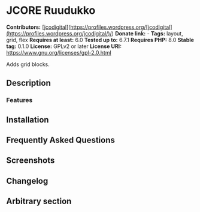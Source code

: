 # JCORE Ruudukko

**Contributors:** [[jcodigital](https://profiles.wordpress.org/jcodigital/)](<https://profiles.wordpress.org/[jcodigital](https://profiles.wordpress.org/jcodigital/)/>)
**Donate link:** -
**Tags:** layout, grid, flex
**Requires at least:** 6.0
**Tested up to:** 6.7.1
**Requires PHP:** 8.0
**Stable tag:** 0.1.0
**License:** GPLv2 or later
**License URI:** https://www.gnu.org/licenses/gpl-2.0.html

Adds grid blocks.

## Description

### Features

## Installation

## Frequently Asked Questions

## Screenshots

## Changelog

## Arbitrary section
